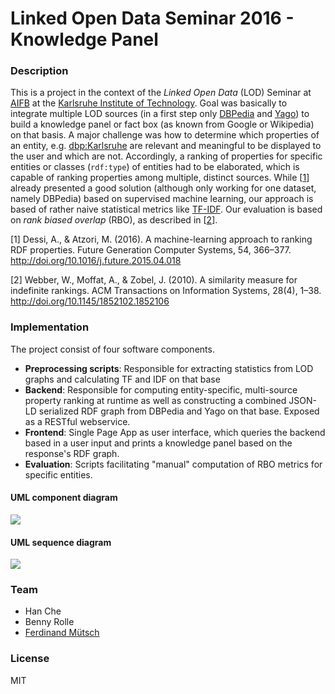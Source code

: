 # Linked Open Data Seminar 2016 - Knowledge Panel

### Description
This is a project in the context of the _Linked Open Data_ (LOD) Seminar at [AIFB](http://aifb.kit.edu) at the [Karlsruhe Institute of Technology](http://kit.edu). 
Goal was basically to integrate multiple LOD sources (in a first step only [DBPedia](http://dbpedia.org) and [Yago](http://yago-knowledge.org)) to build a knowledge panel or fact box (as known from Google or Wikipedia) on that basis. 
A major challenge was how to determine which properties of an entity, e.g. [dbp:Karlsruhe](https://dbpedia.org/resource/Karlsruhe) are relevant and meaningful to be displayed to the user and which are not. Accordingly, a ranking of properties for specific entities or classes (`rdf:type`) of entities had to be elaborated, which is capable of ranking properties among multiple, distinct sources.
While [[1](http://doi.org/10.1016/j.future.2015.04.018)] already presented a good solution (although only working for one dataset, namely DBPedia) based on supervised machine learning, our approach is based of rather naive statistical metrics like [TF-IDF](https://en.wikipedia.org/wiki/Tf%E2%80%93idf).
Our evaluation is based on _rank biased overlap_ (RBO), as described in [[2](http://doi.org/10.1145/1852102.1852106)].

[1] Dessi, A., & Atzori, M. (2016). A machine-learning approach to ranking RDF properties. Future Generation Computer Systems, 54, 366–377. http://doi.org/10.1016/j.future.2015.04.018

[2] Webber, W., Moffat, A., & Zobel, J. (2010). A similarity measure for indefinite rankings. ACM Transactions on Information Systems, 28(4), 1–38. http://doi.org/10.1145/1852102.1852106

### Implementation
The project consist of four software components.
* __Preprocessing scripts__: Responsible for extracting statistics from LOD graphs and calculating TF and IDF on that base
* __Backend__: Responsible for computing entity-specific, multi-source property ranking at runtime as well as constructing a combined JSON-LD serialized RDF graph from DBPedia and Yago on that base. Exposed as a RESTful webservice.
* __Frontend__: Single Page App as user interface, which queries the backend based in a user input and prints a knowledge panel based on the response's RDF graph.
* __Evaluation__: Scripts facilitating "manual" computation of RBO metrics for specific entities.

#### UML component diagram
![](http://i.imgur.com/XtUNg1Y.jpg)

#### UML sequence diagram
![](http://i.imgur.com/fdJWLaX.jpg)

### Team
- Han Che
- Benny Rolle
- [Ferdinand Mütsch](https://ferdinand-muetsch.de)

### License
MIT